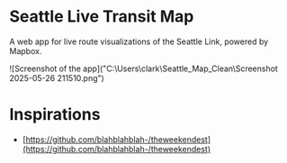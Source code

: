 # Seattle Live Transit Map
A web app for live route visualizations of the Seattle Link, powered by Mapbox.

![Screenshot of the app]("C:\Users\clark\Seattle_Map_Clean\Screenshot 2025-05-26 211510.png")

# Inspirations
* [https://github.com/blahblahblah-/theweekendest](https://github.com/blahblahblah-/theweekendest)
